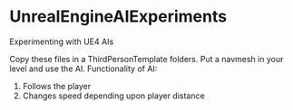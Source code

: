 # UnrealEngineAIExperiments
Experimenting with UE4 AIs

Copy these files in a ThirdPersonTemplate folders. Put a navmesh in your level and use the AI.
Functionality of AI:
1) Follows the player
2) Changes speed depending upon player distance
